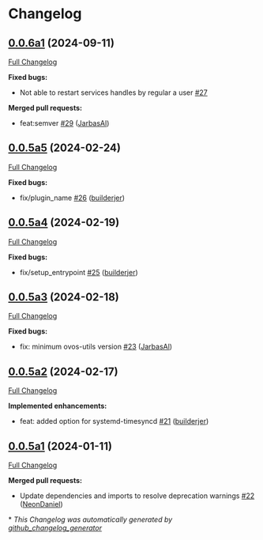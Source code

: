 # Changelog

## [0.0.6a1](https://github.com/OpenVoiceOS/ovos-PHAL-plugin-system/tree/0.0.6a1) (2024-09-11)

[Full Changelog](https://github.com/OpenVoiceOS/ovos-PHAL-plugin-system/compare/0.0.5a5...0.0.6a1)

**Fixed bugs:**

- Not able to restart services handles by regular a user [\#27](https://github.com/OpenVoiceOS/ovos-PHAL-plugin-system/issues/27)

**Merged pull requests:**

- feat:semver [\#29](https://github.com/OpenVoiceOS/ovos-PHAL-plugin-system/pull/29) ([JarbasAl](https://github.com/JarbasAl))

## [0.0.5a5](https://github.com/OpenVoiceOS/ovos-PHAL-plugin-system/tree/0.0.5a5) (2024-02-24)

[Full Changelog](https://github.com/OpenVoiceOS/ovos-PHAL-plugin-system/compare/0.0.5a4...0.0.5a5)

**Fixed bugs:**

- fix/plugin\_name [\#26](https://github.com/OpenVoiceOS/ovos-PHAL-plugin-system/pull/26) ([builderjer](https://github.com/builderjer))

## [0.0.5a4](https://github.com/OpenVoiceOS/ovos-PHAL-plugin-system/tree/0.0.5a4) (2024-02-19)

[Full Changelog](https://github.com/OpenVoiceOS/ovos-PHAL-plugin-system/compare/0.0.5a3...0.0.5a4)

**Fixed bugs:**

- fix/setup\_entrypoint [\#25](https://github.com/OpenVoiceOS/ovos-PHAL-plugin-system/pull/25) ([builderjer](https://github.com/builderjer))

## [0.0.5a3](https://github.com/OpenVoiceOS/ovos-PHAL-plugin-system/tree/0.0.5a3) (2024-02-18)

[Full Changelog](https://github.com/OpenVoiceOS/ovos-PHAL-plugin-system/compare/0.0.5a2...0.0.5a3)

**Fixed bugs:**

- fix: minimum ovos-utils version [\#23](https://github.com/OpenVoiceOS/ovos-PHAL-plugin-system/pull/23) ([JarbasAl](https://github.com/JarbasAl))

## [0.0.5a2](https://github.com/OpenVoiceOS/ovos-PHAL-plugin-system/tree/0.0.5a2) (2024-02-17)

[Full Changelog](https://github.com/OpenVoiceOS/ovos-PHAL-plugin-system/compare/0.0.5a1...0.0.5a2)

**Implemented enhancements:**

- feat: added option for systemd-timesyncd [\#21](https://github.com/OpenVoiceOS/ovos-PHAL-plugin-system/pull/21) ([builderjer](https://github.com/builderjer))

## [0.0.5a1](https://github.com/OpenVoiceOS/ovos-PHAL-plugin-system/tree/0.0.5a1) (2024-01-11)

[Full Changelog](https://github.com/OpenVoiceOS/ovos-PHAL-plugin-system/compare/0.0.4...0.0.5a1)

**Merged pull requests:**

- Update dependencies and imports to resolve deprecation warnings [\#22](https://github.com/OpenVoiceOS/ovos-PHAL-plugin-system/pull/22) ([NeonDaniel](https://github.com/NeonDaniel))



\* *This Changelog was automatically generated by [github_changelog_generator](https://github.com/github-changelog-generator/github-changelog-generator)*
